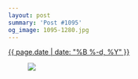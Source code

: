 ```yaml
---
layout: post
summary: 'Post #1095'
og_image: 1095-1280.jpg
---
```


<div class="post">
 <time>
  <a href="/1095">
   {{ page.date | date: "%B %-d, %Y" }}
  </a>
 </time>
 <a href="/1095">
  <figure data-taken="2/21/2020">
   <img sizes="(min-width: 700px) 50vw, calc(100vw - 2rem)" src="{{ site.assets_url }}/1095-640.jpg" srcset="{{ site.assets_url }}/1095-320.jpg 320w, {{ site.assets_url }}/1095-640.jpg 640w, {{ site.assets_url }}/1095-960.jpg 960w, {{ site.assets_url }}/1095-1280.jpg 1280w"/>
  </figure>
 </a>
</div>
